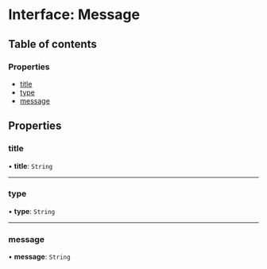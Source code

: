 # Interface: Message

## Table of contents

### Properties

- [title](./interfaces/Message.md#title)
- [type](./interfaces/Message.md#type)
- [message](./interfaces/Message.md#message)

## Properties

### <a id="title" name="title"></a> title

• **title**: `String`

___

### <a id="type" name="type"></a> type

• **type**: `String`

___

### <a id="message" name="message"></a> message

• **message**: `String`
